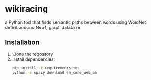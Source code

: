 # wikiracing

a Python tool that finds semantic paths between words using WordNet definitions and Neo4j graph database

## Installation

1. Clone the repository
2. Install dependencies:
   ```bash
   pip install -r requirements.txt
   python -m spacy download en_core_web_sm
